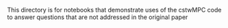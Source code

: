 This directory is for notebooks that demonstrate uses of the cstwMPC code to 
answer questions that are not addressed in the original paper
